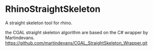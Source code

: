 # RhinoStraightSkeleton
A straight skeleton tool for rhino.

the CGAL straight skeleton algorithm are based on the C# wrapper by Martindevans.
https://github.com/martindevans/CGAL_StraightSkeleton_Wrapper.git
